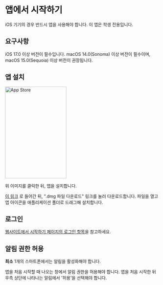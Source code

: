 # 앱에서 시작하기
iOS 기기의 경우 반드시 앱을 사용해야 합니다.
<warning>
이 앱은 학생 전용입니다.
</warning>

## 요구사항

<tabs group="os">
<tab title="iOS" group-key="ios">
iOS 17.0 이상 버전이 필수입니다.
</tab>
<tab title="macOS" group-key="macos">
macOS 14.0(Sonoma) 이상 버전이 필수이며, macOS 15.0(Sequoia) 이상 버전이 권장됩니다.
</tab>
</tabs>

## 앱 설치
<tabs group="os">
<tab title="iOS" group-key="ios">
<a href="https://apps.apple.com/app/대전과학고등학교/id6651842648">
<img alt="App Store" width="200" height="300" style="block" src="appstore_banner.svg" />
</a>
<p>
위 이미지를 클릭한 뒤, 앱을 설치합니다.
</p>
</tab>
<tab title="macOS" group-key="macos">
<a href="https://www.dshs.app/appleapps">이 링크</a> 로 들어간 뒤, ".dmg 파일 다운로드" 링크를 눌러 다운로드합니다. 파일을 열고 앱 아이콘을 애플리케이션 폴더로 드래그해 설치합니다.
</tab>
</tabs>

## 로그인
[웹사이트에서 시작하기 페이지의 로그인 항목](start_web.md#login)을 참고하세요.

## 알림 권한 허용
**최소** 1개의 스마트폰에서는 알림을 활성화해야 합니다.

<tabs group="os">
<tab title="iOS" group-key="ios">
앱을 처음 시작할 때 나오는 창에서 알림 권한을 허용해야 합니다. 
</tab>
<tab title="macOS" group-key="macos">
앱을 처음 시작한 뒤 우측 상단에 나타나는 알림에서 '허용'을 선택해야 합니다.
</tab>
</tabs>



